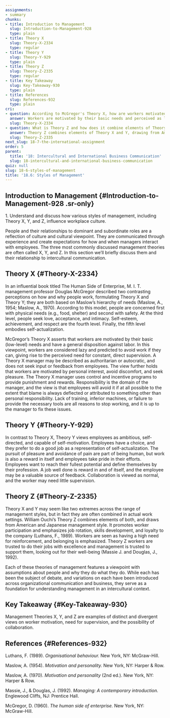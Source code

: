 ```yaml
---
assignments:
- summary
chunks:
- title: Introduction to Management
  slug: Introduction-to-Management-928
  type: plain
- title: Theory X
  slug: Theory-X-2334
  type: regular
- title: Theory Y
  slug: Theory-Y-929
  type: plain
- title: Theory Z
  slug: Theory-Z-2335
  type: regular
- title: Key Takeaway
  slug: Key-Takeaway-930
  type: plain
- title: References
  slug: References-932
  type: plain
cri:
- question: According to McGregor's Theory X, how are workers motivated and perceived by managers?
  answer: Workers are motivated by their basic needs and perceived as lazy, requiring constant supervision and punishment/reward systems by managers.
  slug: Theory-X-2334
- question: What is Theory Z and how does it combine elements of Theory X and Y?
  answer: Theory Z combines elements of Theory X and Y, drawing from American and Japanese management styles to promote worker participation, job rotation, skills development, and loyalty to the company.
  slug: Theory-Z-2335
next_slug: 18-7-the-international-assignment
order: 5
parent:
  title: '18: Intercultural and International Business Communication'
  slug: 18-intercultural-and-international-business-communication
quiz: null
slug: 18-6-styles-of-management
title: '18.6: Styles of Management'
---
```


## Introduction to Management {#Introduction-to-Management-928 .sr-only} 

<i-callout variant="info" title="Learning Objectives">

1\. Understand and discuss how various styles of management, including Theory X, Y, and Z, influence workplace culture.

</i-callout>

People and their relationships to dominant and subordinate roles are a reflection of culture and cultural viewpoint. They are communicated through experience and create expectations for how and when managers interact with employees. The three most commonly discussed management theories are often called X, Y, and Z. In this section we’ll briefly discuss them and their relationship to intercultural communication.

## Theory X {#Theory-X-2334} 

In an influential book titled The Human Side of Enterprise, M. I. T. management professor Douglas McGregor described two contrasting perceptions on how and why people work, formulating Theory X and Theory Y; they are both based on Maslow’s hierarchy of needs (Maslow, A., 1954; Maslow, A., 1970). According to this model, people are concerned first with physical needs (e.g., food, shelter) and second with safety. At the third level, people seek love, acceptance, and intimacy. Self-esteem, achievement, and respect are the fourth level. Finally, the fifth level embodies self-actualization.

McGregor’s Theory X asserts that workers are motivated by their basic (low-level) needs and have a general disposition against labor. In this viewpoint, workers are considered lazy and predicted to avoid work if they can, giving rise to the perceived need for constant, direct supervision. A Theory X manager may be described as authoritarian or autocratic, and does not seek input or feedback from employees. The view further holds that workers are motivated by personal interest, avoid discomfort, and seek pleasure. The Theory X manager uses control and incentive programs to provide punishment and rewards. Responsibility is the domain of the manager, and the view is that employees will avoid it if at all possible to the extent that blame is always deflected or attributed to something other than personal responsibility. Lack of training, inferior machines, or failure to provide the necessary tools are all reasons to stop working, and it is up to the manager to fix these issues.

## Theory Y {#Theory-Y-929} 

In contrast to Theory X, Theory Y views employees as ambitious, self-directed, and capable of self-motivation. Employees have a choice, and they prefer to do a good job as a representation of self-actualization. The pursuit of pleasure and avoidance of pain are part of being human, but work is also a reward in itself and employees take pride in their efforts. Employees want to reach their fullest potential and define themselves by their profession. A job well done is reward in and of itself, and the employee may be a valuable source of feedback. Collaboration is viewed as normal, and the worker may need little supervision.

## Theory Z {#Theory-Z-2335} 

Theory X and Y may seem like two extremes across the range of management styles, but in fact they are often combined in actual work settings. William Ouchi’s Theory Z combines elements of both, and draws from American and Japanese management style. It promotes worker participation and emphasizes job rotation, skills development, and loyalty to the company (Luthans, F., 1989). Workers are seen as having a high need for reinforcement, and belonging is emphasized. Theory Z workers are trusted to do their jobs with excellence and management is trusted to support them, looking out for their well-being (Massie J. and Douglas, J., 1992).

Each of these theories of management features a viewpoint with assumptions about people and why they do what they do. While each has been the subject of debate, and variations on each have been introduced across organizational communication and business, they serve as a foundation for understanding management in an intercultural context.

## Key Takeaway {#Key-Takeaway-930} 

Management Theories X, Y, and Z are examples of distinct and divergent views on worker motivation, need for supervision, and the possibility of collaboration.

## References {#References-932} 

Luthans, F. (1989). _Organisational behaviour._ New York, NY: McGraw-Hill.

Maslow, A. (1954). _Motivation and personality._ New York, NY: Harper & Row.

Maslow, A. (1970). _Motivation and personality_ (2nd ed.). New York, NY: Harper & Row.

Massie, J., & Douglas, J. (1992). _Managing: A contemporary introduction._ Englewood Cliffs, NJ: Prentice Hall.

McGregor, D. (1960). _The human side of enterprise._ New York, NY: McGraw-Hill.

